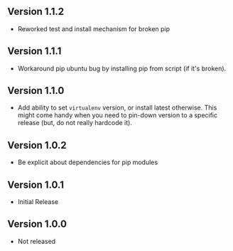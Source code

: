 ## Version 1.1.2

* Reworked test and install mechanism for broken pip

## Version 1.1.1

* Workaround pip ubuntu bug by installing pip from script (if it's broken).

## Version 1.1.0

* Add ability to set `virtualenv` version, or install
  latest otherwise.  This might come handy when you need
  to pin-down version to a specific release (but, do not
  really hardcode it).

## Version 1.0.2

* Be explicit about dependencies for pip modules

## Version 1.0.1

* Initial Release

## Version 1.0.0

* Not released
